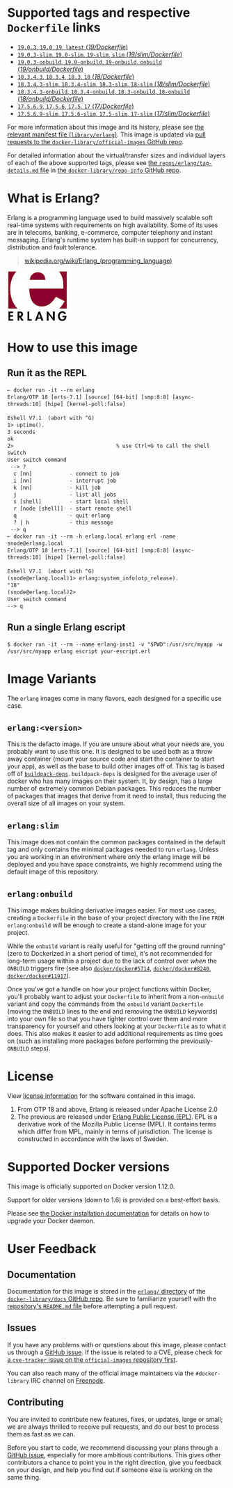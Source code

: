 # Supported tags and respective `Dockerfile` links

-	[`19.0.3`, `19.0`, `19`, `latest` (*19/Dockerfile*)](https://github.com/c0b/docker-erlang-otp/blob/d4b2a7c2bef381344ca28183d625e2db066be22b/19/Dockerfile)
-	[`19.0.3-slim`, `19.0-slim`, `19-slim`, `slim` (*19/slim/Dockerfile*)](https://github.com/c0b/docker-erlang-otp/blob/d4b2a7c2bef381344ca28183d625e2db066be22b/19/slim/Dockerfile)
-	[`19.0.3-onbuild`, `19.0-onbuild`, `19-onbuild`, `onbuild` (*19/onbuild/Dockerfile*)](https://github.com/c0b/docker-erlang-otp/blob/847b82cdb8896d8d865bf32f2833787b5c62587c/19/onbuild/Dockerfile)
-	[`18.3.4.3`, `18.3.4`, `18.3`, `18` (*18/Dockerfile*)](https://github.com/c0b/docker-erlang-otp/blob/d4b2a7c2bef381344ca28183d625e2db066be22b/18/Dockerfile)
-	[`18.3.4.3-slim`, `18.3.4-slim`, `18.3-slim`, `18-slim` (*18/slim/Dockerfile*)](https://github.com/c0b/docker-erlang-otp/blob/d4b2a7c2bef381344ca28183d625e2db066be22b/18/slim/Dockerfile)
-	[`18.3.4.3-onbuild`, `18.3.4-onbuild`, `18.3-onbuild`, `18-onbuild` (*18/onbuild/Dockerfile*)](https://github.com/c0b/docker-erlang-otp/blob/20e41464075dc0fc76709be77701530eddb6fe33/18/onbuild/Dockerfile)
-	[`17.5.6.9`, `17.5.6`, `17.5`, `17` (*17/Dockerfile*)](https://github.com/c0b/docker-erlang-otp/blob/ea32d5f6f1735f9f55bee04b112166da96eb9c73/17/Dockerfile)
-	[`17.5.6.9-slim`, `17.5.6-slim`, `17.5-slim`, `17-slim` (*17/slim/Dockerfile*)](https://github.com/c0b/docker-erlang-otp/blob/ea32d5f6f1735f9f55bee04b112166da96eb9c73/17/slim/Dockerfile)

For more information about this image and its history, please see [the relevant manifest file (`library/erlang`)](https://github.com/docker-library/official-images/blob/master/library/erlang). This image is updated via [pull requests to the `docker-library/official-images` GitHub repo](https://github.com/docker-library/official-images/pulls?q=label%3Alibrary%2Ferlang).

For detailed information about the virtual/transfer sizes and individual layers of each of the above supported tags, please see [the `repos/erlang/tag-details.md` file](https://github.com/docker-library/repo-info/blob/master/repos/erlang/tag-details.md) in [the `docker-library/repo-info` GitHub repo](https://github.com/docker-library/repo-info).

# What is Erlang?

Erlang is a programming language used to build massively scalable soft real-time systems with requirements on high availability. Some of its uses are in telecoms, banking, e-commerce, computer telephony and instant messaging. Erlang's runtime system has built-in support for concurrency, distribution and fault tolerance.

> [wikipedia.org/wiki/Erlang_(programming_language)](https://en.wikipedia.org/wiki/Erlang_%28programming_language%29)

![logo](https://raw.githubusercontent.com/docker-library/docs/4144083772e02655d41aa10d6467aaf1e99fa77b/erlang/logo.png)

# How to use this image

## Run it as the REPL

```console
➸ docker run -it --rm erlang
Erlang/OTP 18 [erts-7.1] [source] [64-bit] [smp:8:8] [async-threads:10] [hipe] [kernel-poll:false]

Eshell V7.1  (abort with ^G)
1> uptime().
3 seconds
ok
2>                                 % use Ctrl+G to call the shell switch
User switch command
 --> ?
  c [nn]            - connect to job
  i [nn]            - interrupt job
  k [nn]            - kill job
  j                 - list all jobs
  s [shell]         - start local shell
  r [node [shell]]  - start remote shell
  q                 - quit erlang
  ? | h             - this message
 --> q
➸ docker run -it --rm -h erlang.local erlang erl -name snode@erlang.local
Erlang/OTP 18 [erts-7.1] [source] [64-bit] [smp:8:8] [async-threads:10] [hipe] [kernel-poll:false]

Eshell V7.1  (abort with ^G)
(snode@erlang.local)1> erlang:system_info(otp_release).
"18"
(snode@erlang.local)2>
User switch command
--> q
```

## Run a single Erlang escript

```console
$ docker run -it --rm --name erlang-inst1 -v "$PWD":/usr/src/myapp -w /usr/src/myapp erlang escript your-escript.erl
```

# Image Variants

The `erlang` images come in many flavors, each designed for a specific use case.

## `erlang:<version>`

This is the defacto image. If you are unsure about what your needs are, you probably want to use this one. It is designed to be used both as a throw away container (mount your source code and start the container to start your app), as well as the base to build other images off of. This tag is based off of [`buildpack-deps`](https://registry.hub.docker.com/_/buildpack-deps/). `buildpack-deps` is designed for the average user of docker who has many images on their system. It, by design, has a large number of extremely common Debian packages. This reduces the number of packages that images that derive from it need to install, thus reducing the overall size of all images on your system.

## `erlang:slim`

This image does not contain the common packages contained in the default tag and only contains the minimal packages needed to run `erlang`. Unless you are working in an environment where *only* the erlang image will be deployed and you have space constraints, we highly recommend using the default image of this repository.

## `erlang:onbuild`

This image makes building derivative images easier. For most use cases, creating a `Dockerfile` in the base of your project directory with the line `FROM erlang:onbuild` will be enough to create a stand-alone image for your project.

While the `onbuild` variant is really useful for "getting off the ground running" (zero to Dockerized in a short period of time), it's not recommended for long-term usage within a project due to the lack of control over *when* the `ONBUILD` triggers fire (see also [`docker/docker#5714`](https://github.com/docker/docker/issues/5714), [`docker/docker#8240`](https://github.com/docker/docker/issues/8240), [`docker/docker#11917`](https://github.com/docker/docker/issues/11917)).

Once you've got a handle on how your project functions within Docker, you'll probably want to adjust your `Dockerfile` to inherit from a non-`onbuild` variant and copy the commands from the `onbuild` variant `Dockerfile` (moving the `ONBUILD` lines to the end and removing the `ONBUILD` keywords) into your own file so that you have tighter control over them and more transparency for yourself and others looking at your `Dockerfile` as to what it does. This also makes it easier to add additional requirements as time goes on (such as installing more packages before performing the previously-`ONBUILD` steps).

# License

View [license information](http://www.erlang.org/about.html) for the software contained in this image.

1.	From OTP 18 and above, Erlang is released under Apache License 2.0
2.	The previous are released under [Erlang Public License (EPL)](http://www.erlang.org/EPLICENSE). EPL is a derivative work of the Mozilla Public License (MPL). It contains terms which differ from MPL, mainly in terms of jurisdiction. The license is constructed in accordance with the laws of Sweden.

# Supported Docker versions

This image is officially supported on Docker version 1.12.0.

Support for older versions (down to 1.6) is provided on a best-effort basis.

Please see [the Docker installation documentation](https://docs.docker.com/installation/) for details on how to upgrade your Docker daemon.

# User Feedback

## Documentation

Documentation for this image is stored in the [`erlang/` directory](https://github.com/docker-library/docs/tree/master/erlang) of the [`docker-library/docs` GitHub repo](https://github.com/docker-library/docs). Be sure to familiarize yourself with the [repository's `README.md` file](https://github.com/docker-library/docs/blob/master/README.md) before attempting a pull request.

## Issues

If you have any problems with or questions about this image, please contact us through a [GitHub issue](https://github.com/c0b/docker-erlang-otp/issues). If the issue is related to a CVE, please check for [a `cve-tracker` issue on the `official-images` repository first](https://github.com/docker-library/official-images/issues?q=label%3Acve-tracker).

You can also reach many of the official image maintainers via the `#docker-library` IRC channel on [Freenode](https://freenode.net).

## Contributing

You are invited to contribute new features, fixes, or updates, large or small; we are always thrilled to receive pull requests, and do our best to process them as fast as we can.

Before you start to code, we recommend discussing your plans through a [GitHub issue](https://github.com/c0b/docker-erlang-otp/issues), especially for more ambitious contributions. This gives other contributors a chance to point you in the right direction, give you feedback on your design, and help you find out if someone else is working on the same thing.

